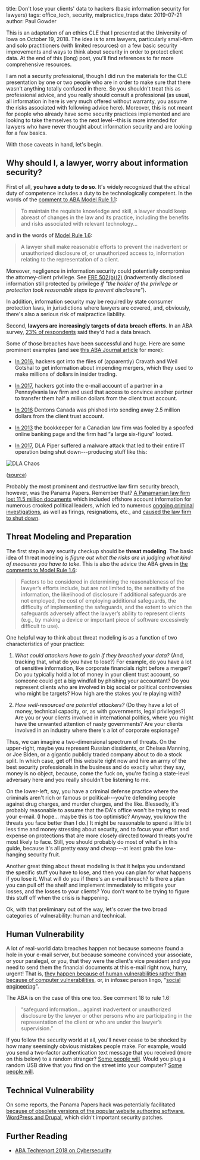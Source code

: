 title: Don't lose your clients' data to hackers (basic information security for lawyers)
tags: office_tech, security, malpractice_traps
date: 2019-07-21
author: Paul Gowder

This is an adaptation of an ethics CLE that I presented at the University of Iowa on October 19, 2018. The idea is to arm lawyers, particularly small-firm and solo practitioners (with limited resources) on a few basic security improvements and ways to think about security in order to protect client data. At the end of this (long) post, you'll find references to far more comprehensive resources.

I am not a security professional, though I did run the materials for the CLE presentation by one or two people who are in order to make sure that there wasn't anything totally confused in there. So you shouldn't treat this as professional advice, and you really should consult a professional (as usual, all information in here is very much offered without warranty, you assume the risks associated with following advice here). Moreover, this is not meant for people who already have some security practices implemented and are looking to take themselves to the next level--this is more intended for lawyers who have never thought about information security and are looking for a few basics. 

With those caveats in hand, let's begin. 

## Why should I, a lawyer, worry about information security? 

First of all, **you have a duty to do so**. It's widely recognized that the ethical duty of competence includes a duty to be technologically competent. In the words of the [comment to ABA Model Rule 1.1](https://www.americanbar.org/groups/professional_responsibility/publications/model_rules_of_professional_conduct/rule_1_1_competence/comment_on_rule_1_1/): 

> To maintain the requisite knowledge and skill, a lawyer should keep abreast of changes in the law and its practice, including the benefits and risks associated with relevant technology...

and in the words of [Model Rule 1.6](https://www.americanbar.org/groups/professional_responsibility/publications/model_rules_of_professional_conduct/rule_1_6_confidentiality_of_information/):

> A lawyer shall make reasonable efforts to prevent the inadvertent or unauthorized disclosure of, or unauthorized access to, information relating to the representation of a client.

Moreover, negligence in information security could potentially compromise the attorney-client privilege. See [FRE 502(b)(2)](https://www.law.cornell.edu/rules/fre/rule_502) (inadvertently disclosed information still protected by privilege *if "the holder of the privilege or protection took reasonable steps to prevent disclosure"*). 

In addition, information security may be required by state consumer protection laws, in jurisdictions where lawyers are covered, and, obviously, there's also a serious risk of malpractice liability. 

Second, **lawyers are increasingly targets of data breach efforts**. In an ABA survey, [23% of respondents](https://www.americanbar.org/groups/law_practice/publications/techreport/ABATECHREPORT2018/2018Cybersecurity/) said they'd had a data breach. 

Some of those breaches have been successful and huge. Here are some prominent examples (and see [this ABA Journal article](http://www.abajournal.com/magazine/article/law_firm_hacking_history) for more): 

- [In 2016](https://www.reuters.com/article/us-cyber-insidertrading-idUSKBN14G1D5), hackers got into the files of (apparently) Cravath and Weil Gotshal to get information about impending mergers, which they used to make millions of dollars in insider trading. 

- [In 2017](https://casetext.com/case/oneill-bragg-staffin-pc-v-bank-of-am-corp), hackers got into the e-mail account of a partner in a Pennsylvania law firm and used that access to convince another partner to transfer them half a million dollars from the client trust account. 

- [In 2016](https://canadianlawyermag.com/author/marg-bruineman/phishing-for-victims-17392/) Dentons Canada was phished into sending away 2.5 million dollars from the client trust account. 

- [In 2013](http://www.abajournal.com/news/article/hacker_steals_large_6-figure_sum_from_law_firm_trust_account_using_trojan_b) the bookkeeper for a Canadian law firm was fooled by a spoofed online banking page and the firm had “a large six-figure” looted.

- [In 2017](https://fortune.com/2017/06/29/dla-piper-cyber-attack/), DLA Piper suffered a malware attack that led to their entire IT operation being shut down---producing stuff like this: 

![DLA Chaos]({static}../images/dla.jpeg)

([source](https://twitter.com/ericgeller/status/879738598244835328?ref_src=twsrc%5Etfw%7Ctwcamp%5Etweetembed%7Ctwterm%5E879738598244835328&ref_url=https%3A%2F%2Ffortune.com%2F2017%2F06%2F29%2Fdla-piper-cyber-attack%2F))

Probably the most prominent and destructive law firm security breach, however, was the Panama Papers. Remember that? [A Panamanian law firm lost 11.5 million documents](https://www.theguardian.com/news/2016/apr/03/what-you-need-to-know-about-the-panama-papers) which included offshore account information for numerous crooked political leaders, which led to numerous [ongoing criminal investigations](https://www.icij.org/investigations/panama-papers/what-happened-after-the-panama-papers/), as well as firings, resignations, etc., and [caused the law firm to shut down](https://www.theguardian.com/world/2018/mar/14/mossack-fonseca-shut-down-panama-papers). 


## Threat Modeling and Preparation

The first step in any security checkup should be **threat modeling**.  The basic idea of threat modeling is *figure out what the risks are in judging what kind of measures you have to take*.  This is also the advice the ABA gives in [the comments to Model Rule 1.6](https://www.americanbar.org/groups/professional_responsibility/publications/model_rules_of_professional_conduct/rule_1_6_confidentiality_of_information/comment_on_rule_1_6/): 

> Factors to be considered in determining the reasonableness of the lawyer’s efforts include, but are not limited to, the sensitivity of the information, the likelihood of disclosure if additional safeguards are not employed, the cost of employing additional safeguards, the difficulty of implementing the safeguards, and the extent to which the safeguards adversely affect the lawyer’s ability to represent clients (e.g., by making a device or important piece of software excessively difficult to use).

One helpful way to think about threat modeling is as a function of two characteristics of your practice: 

1.  *What could attackers have to gain if they breached your data?*  (And, tracking that, what do you have to lose?)  For example, do you have a lot of sensitive information, like corporate financials right before a merger?  Do you typically hold a lot of money in your client trust account, so someone could get a big windfall by phishing your accountant? Do you represent clients who are involved in big social or political controversies who might be targets? How high are the stakes you're playing with? 

2.  *How well-resourced are potential attackers?*  (Do they have a lot of money, technical capacity, or, as with governments, legal privileges?)  Are you or your clients involved in international politics, where you might have the unwanted attention of nasty governments?  Are your clients involved in an industry where there's a lot of corporate espionage? 

Thus, we can imagine a two-dimensional spectrum of threats. On the upper-right, maybe you represent Russian dissidents, or Chelsea Manning, or Joe Biden, or a gigantic publicly traded company about to do a stock split. In which case, get off this website right now and hire an army of the best security professionals in the business and do exactly what they say, money is no object, because, come the fuck on, you're facing a state-level adversary here and you really shouldn't be listening to me. 

On the lower-left, say, you have a criminal defense practice where the criminals aren't rich or famous or political---you're defending people against drug charges, and murder charges, and the like. Blessedly, it's probably reasonable to assume that the DA's office won't be trying to read your e-mail. (I hope... maybe this is too optimistic? Anyway, you know the threats you face better than I do.) It might be reasonable to spend a little bit less time and money stressing about security, and to focus your effort and expense on protections that are more closely directed toward threats you're most likely to face.  Still, you should probably do most of what's in this guide, because it's all pretty easy and cheap---at least grab the low-hanging security fruit. 

Another great thing about threat modeling is that it helps you understand the specific stuff you have to lose, and then you can plan for what happens if you lose it.  What will do you if there's an e-mail breach?  Is there a plan you can pull off the shelf and implement immediately to mitigate your losses, and the losses to your clients?  You don't want to be trying to figure this stuff off when the crisis is happening. 

Ok, with that preliminary out of the way, let's cover the two broad categories of vulnerability: human and technical. 

## Human Vulnerability

A lot of real-world data breaches happen not because someone found a hole in your e-mail server, but because someone convinced your associate, or your paralegal, or you, that they were the client's vice president and you need to send them the financial documents at this e-mail right now, hurry, urgent! That is, [they happen because of human vulnerabilities rather than because of computer vulnerabilities](http://smbc-comics.com/comic/2012-02-20), or, in infosec person lingo, "[social engineering](https://www.amazon.com/Art-Deception-Controlling-Element-Security/dp/076454280X)".

The ABA is on the case of this one too. See comment 18 to rule 1.6: 

> “safeguard information... against inadvertent or unauthorized disclosure by the lawyer or other persons who are participating in the representation of the client or who are under the lawyer’s supervision.”

If you follow the security world at all, you'll never cease to be shocked by how many seemingly obvious mistakes people make. For example, would you send a two-factor authentication text message that you received (more on this below) to a random stranger? [Some people will](https://twitter.com/RachelTobac/status/996556819886583808).  Would you plug a random USB drive that you find on the street into your computer? [Some people will](https://www.theregister.co.uk/2016/04/11/half_plug_in_found_drives/). 

## Technical Vulnerability

On some reports, the Panama Papers hack was potentially facilitated [because of obsolete versions of the popular website authoring software, WordPress and Drupal](https://www.theregister.co.uk/2016/04/07/panama_papers_unpatched_wordpress_drupal/), which didn't important security patches.

## Further Reading

- [ABA Techreport 2018 on Cybersecurity](https://www.americanbar.org/groups/law_practice/publications/techreport/ABATECHREPORT2018/2018Cybersecurity/)